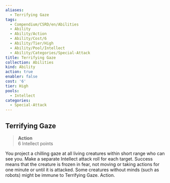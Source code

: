 ```yaml
---
aliases:
  - Terrifying Gaze
tags:
  - Compendium/CSRD/en/Abilities
  - Ability
  - Ability/Action
  - Ability/Cost/6
  - Ability/Tier/High
  - Ability/Pool/Intellect
  - Ability/Categories/Special-Attack
title: Terrifying Gaze
collection: Abilities
kind: Ability
action: true
enabler: false
cost: '6'
tier: High
pools:
  - Intellect
categories:
  - Special-Attack
---
```

## Terrifying Gaze  
>**Action**  
>6 Intellect points
  
You project a chilling gaze at all living creatures within short range who can see you. Make a separate Intellect attack roll for each target. Success means that the creature is frozen in fear, not moving or taking actions for one minute or until it is attacked. Some creatures without minds (such as robots) might be immune to Terrifying Gaze. Action.